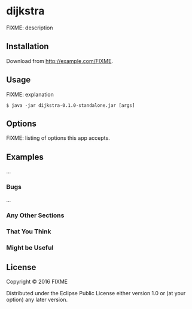 # dijkstra

FIXME: description

## Installation

Download from http://example.com/FIXME.

## Usage

FIXME: explanation

    $ java -jar dijkstra-0.1.0-standalone.jar [args]

## Options

FIXME: listing of options this app accepts.

## Examples

...

### Bugs

...

### Any Other Sections
### That You Think
### Might be Useful

## License

Copyright © 2016 FIXME

Distributed under the Eclipse Public License either version 1.0 or (at
your option) any later version.
